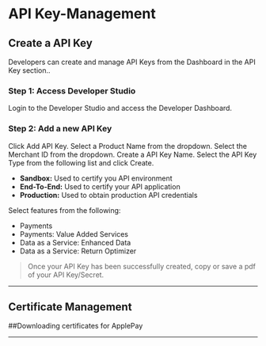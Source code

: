 # API Key-Management



## Create a API Key

Developers can create and manage API Keys from the Dashboard in the API Key section..

### Step 1: Access Developer Studio

Login to the Developer Studio and access the Developer Dashboard. 

### Step 2: Add a new API Key

Click Add API Key. Select a Product Name from the dropdown. Select the Merchant ID from the dropdown. Create a API Key Name. Select the API Key Type from the following list and click Create.

- **Sandbox:** Used to certify you API environment
- **End-To-End:** Used to certify your API application
- **Production:** Used to obtain production API credentials

Select features from the following:

- Payments
- Payments: Value Added Services
- Data as a Service: Enhanced Data 
- Data as a Service: Return Optimizer


<!-- theme: info -->
> Once your API Key has been successfully created, copy or save a pdf of your API Key/Secret.

---

## Certificate Management


##Downloading certificates for ApplePay

---
